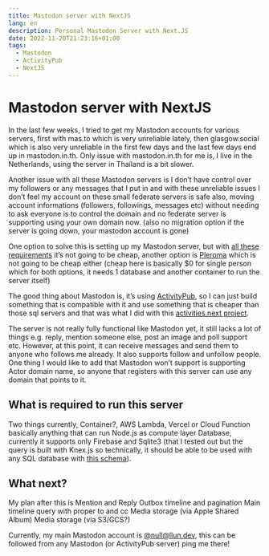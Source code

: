 ```yaml
---
title: Mastodon server with NextJS
lang: en
description: Personal Mastodon Server with Next.JS
date: 2022-11-20T21:23:16+01:00
tags:
  - Mastodon
  - ActivityPub
  - NextJS
---
```


# Mastodon server with NextJS

In the last few weeks, I tried to get my Mastodon accounts for various servers, first with mas.to which is very unreliable lately, then glasgow.social which is also very unreliable in the first few days and the last few days end up in mastodon.in.th. Only issue with mastodon.in.th for me is, I live in the Netherlands, using the server in Thailand is a bit slower.

Another issue with all these Mastodon servers is I don’t have control over my followers or any messages that I put in and with these unreliable issues I don’t feel my account on these small federate servers is safe also, moving account informations (followers, followings, messages etc) without needing to ask everyone is to control the domain and no federate server is supporting using your own domain now. (also no migration option if the server is going down, your mastodon account is gone)

One option to solve this is setting up my Mastodon server, but with [all these requirements](https://github.com/mastodon/mastodon#requirements) it’s not going to be cheap, another option is [Pleroma](https://docs-develop.pleroma.social/backend/installation/debian_based_en/) which is not going to be cheap either (cheap here is basically $0 for single person which for both options, it needs 1 database and another container to run the server itself)

The good thing about Mastodon is, it’s using [ActivityPub](https://www.w3.org/TR/activitypub/), so I can just build something that is compatible with it and use something that is cheaper than those sql servers and that was what I did with this [activities.next project](https://github.com/llun/activities.next).

The server is not really fully functional like Mastodon yet, it still lacks a lot of things e.g. reply, mention someone else, post an image and poll support etc. However, at this point, it can receive messages and send them to anyone who follows me already. It also supports follow and unfollow people. One thing I would like to add that Mastodon won’t support is supporting Actor domain name, so anyone that registers with this server can use any domain that points to it.

## What is required to run this server

Two things currently,
Container?, AWS Lambda, Vercel or Cloud Function basically anything that can run Node.js as compute layer
Database, currently it supports only Firebase and Sqlite3 (that I tested out but the query is built with Knex.js so technically, it should be able to be used with any SQL database with [this schema](https://github.com/llun/activities.next/blob/main/migrations/20221110192701_init.ts)).

## What next?

My plan after this is
Mention and Reply
Outbox timeline and pagination
Main timeline query with proper to and cc
Media storage (via Apple Shared Album)
Media storage (via S3/GCS?)

Currently, my main Mastodon account is [@null@llun.dev](https://llun.dev/@null), this can be followed from any Mastodon (or ActivityPub server) ping me there!
